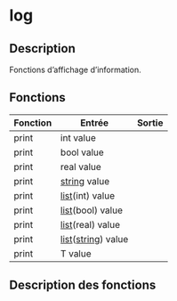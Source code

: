 # log

## Description

Fonctions d’affichage d’information.

## Fonctions

|Fonction|Entrée|Sortie|
|-|-|-|
|print|int value||
|print|bool value||
|print|real value||
|print|[string](/fr/lib/string#string) value||
|print|[list](/fr/lib/list#list)(int) value||
|print|[list](/fr/lib/list#list)(bool) value||
|print|[list](/fr/lib/list#list)(real) value||
|print|[list](/fr/lib/list#list)([string](/fr/lib/string#string)) value||
|print|T value||

## Description des fonctions


